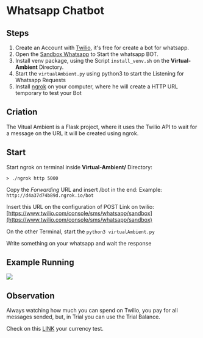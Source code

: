 # Whatsapp Chatbot

## Steps

1. Create an Account with [Twilio](https://www.twilio.com/), it's free for create a bot for whatsapp.
2. Open the [Sandbox Whatsapp](https://www.twilio.com/console/sms/whatsapp/sandbox) to Start the whatsapp BOT.
3. Install venv package, using the Script `install_venv.sh` on the **Virtual-Ambient** Directory.
4. Start the `virtualAmbient.py` using python3 to start the Listening for Whatsapp Requests
5. Install [ngrok](https://ngrok.com/) on your computer, where he will create a HTTP URL temporary to test your Bot

## Criation

The Vitual Ambient is a Flask project, where it uses the Twilio API to wait for a message on the URL it will be created using ngrok.




## Start

Start ngrok on terminal inside **Virtual-Ambient/** Directory: 

```shell
> ./ngrok http 5000
```

Copy the _Forwarding_ URL and insert /bot in the end: Example: ` http://d4a37d74b89d.ngrok.io/bot`

Insert this URL on the configuration of POST Link on twilio: [https://www.twilio.com/console/sms/whatsapp/sandbox](https://www.twilio.com/console/sms/whatsapp/sandbox)
 
On the other Terminal, start the `python3 virtualAmbient.py`

Write something on your whatsapp and wait the response

## Example Running

<img src="chatbot.gif">

## Observation

Always watching how much you can spend on Twilio, you pay for all messages sended, but, in Trial you can use the Trial Balance.

Check on this [LINK](https://www.twilio.com/console/billing) your currency test.